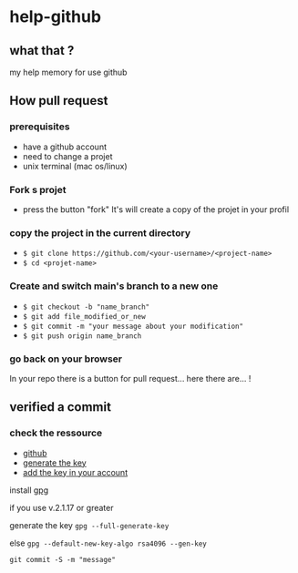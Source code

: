 # help-github

## what that ?

my help memory for use github

## How pull request

### prerequisites
- have a github account
- need to change a projet
- unix terminal (mac os/linux)

### Fork s projet

- press the button "fork"
It's will create a copy of the projet in your profil 

### copy the project in the current directory

- `$ git clone https://github.com/<your-username>/<project-name>`
- `$ cd <projet-name>`

### Create and switch main's branch to a new one

- `$ git checkout -b "name_branch"`
- `$ git add file_modified_or_new`
- `$ git commit -m "your message about your modification"`
- `$ git push origin name_branch`

### go back on your browser

In your repo there is a button for pull request...
here there are... !

## verified a commit

### check the ressource

* [github](https://docs.github.com/en/authentication/managing-commit-signature-verification/about-commit-signature-verification)
* [generate the key](https://docs.github.com/en/authentication/managing-commit-signature-verification/generating-a-new-gpg-key)
* [add the key in your account](https://docs.github.com/en/authentication/managing-commit-signature-verification/adding-a-new-gpg-key-to-your-github-account)

install
[gpg](https://en.wikipedia.org/wiki/GNU_Privacy_Guard)

if you use v.2.1.17 or greater

generate the key
`gpg --full-generate-key`

else
`gpg --default-new-key-algo rsa4096 --gen-key`


`git commit -S -m "message"`
